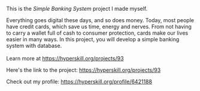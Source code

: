 This is the *Simple Banking System* project I made myself.


Everything goes digital these days, and so does money. Today, most people have credit cards, which save us time, energy and nerves. From not having to carry a wallet full of cash to consumer protection, cards make our lives easier in many ways. In this project, you will develop a simple banking system with database.<br/><br/>Learn more at <a href="https://hyperskill.org">https://hyperskill.org/projects/93</a>

Here's the link to the project: https://hyperskill.org/projects/93

Check out my profile: https://hyperskill.org/profile/6421188